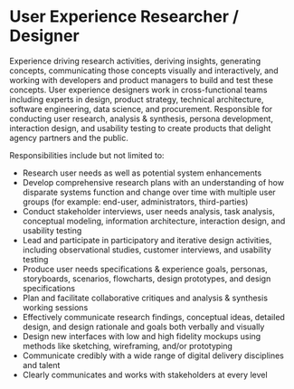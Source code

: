 # User Experience Researcher / Designer

Experience driving research activities, deriving insights, generating concepts, communicating those concepts visually and interactively, and working with developers and product managers to build and test these concepts. User experience designers work in cross-functional teams including experts in design, product strategy, technical architecture, software engineering, data science, and procurement. Responsible for conducting user research, analysis & synthesis, persona development, interaction design, and usability testing to create products that delight agency partners and the public.

Responsibilities include but not limited to:

- Research user needs as well as potential system enhancements
- Develop comprehensive research plans with an understanding of how disparate systems function and change over time with multiple user groups (for example: end-user, administrators, third-parties)
- Conduct stakeholder interviews, user needs analysis, task analysis, conceptual modeling, information architecture, interaction design, and usability testing
- Lead and participate in participatory and iterative design activities, including observational studies, customer interviews, and usability testing
- Produce user needs specifications & experience goals, personas, storyboards, scenarios, flowcharts, design prototypes, and design specifications
- Plan and facilitate collaborative critiques and analysis & synthesis working sessions
- Effectively communicate research findings, conceptual ideas, detailed design, and design rationale and goals both verbally and visually
- Design new interfaces with low and high fidelity mockups using methods like sketching, wireframing, and/or prototyping
- Communicate credibly with a wide range of digital delivery disciplines and talent
- Clearly communicates and works with stakeholders at every level
